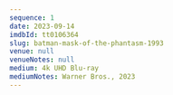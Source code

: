 ```yaml
---
sequence: 1
date: 2023-09-14
imdbId: tt0106364
slug: batman-mask-of-the-phantasm-1993
venue: null
venueNotes: null
medium: 4k UHD Blu-ray
mediumNotes: Warner Bros., 2023
---
```


